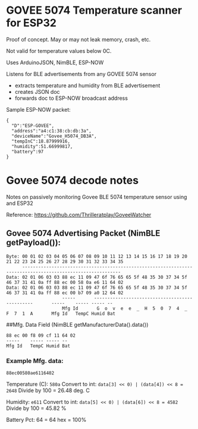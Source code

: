# GOVEE 5074 Temperature scanner for ESP32 

Proof of concept. May or may not leak memory, crash, etc.

Not valid for temperature values below 0C.

Uses ArduinoJSON, NimBLE, ESP-NOW

Listens for BLE advertisements from any GOVEE 5074 sensor 
  - extracts temperature and humidity from BLE advertisement
  - creates JSON doc
  - forwards doc to ESP-NOW broadcast address


Sample ESP-NOW packet:
```
{
  "D":"ESP-GOVEE",
  "address":"a4:c1:38:cb:db:3a",
  "deviceName":"Govee_H5074_DB3A",
  "tempInC":18.87999916,
  "humidity":51.66999817,
  "battery":97
}
```

# Govee 5074 decode notes

Notes on passively monitoring Govee BLE 5074 temperature sensor using and ESP32 

Reference: https://github.com/Thrilleratplay/GoveeWatcher

## Govee 5074 Advertising Packet (NimBLE getPayload()):

```
Byte: 00 01 02 03 04 05 06 07 08 09 10 11 12 13 14 15 16 17 18 19 20 21 22 23 24 25 26 27 28 29 30 31 32 33 34 35
      -----------------------------------------------------------------------------------------------------------
Data: 02 01 06 03 03 88 ec 11 09 47 6f 76 65 65 5f 48 35 30 37 34 5f 46 37 31 41 0a ff 88 ec 00 58 0a e6 11 64 02
Data: 02 01 06 03 03 88 ec 11 09 47 6f 76 65 65 5f 48 35 30 37 34 5f 46 37 31 41 0a ff 88 ec 00 b7 09 a0 12 64 02
                     -----       -----------------------------------------------       -----    ----- ----- --
                     Mfg Id       G  o  v  e  e  _  H  5  0  7  4  _  F  7  1  A       Mfg Id   TempC Humid Bat
```

##Mfg. Data Field (NimBLE getManufacturerData().data())

```
88 ec 00 f8 09 cf 11 64 02
-----    ----- ----- -- 
Mfg Id   TempC Humid Bat
```

### Example Mfg. data:
```
88ec00580ae6116402
```
Temperature (C): `580a` 
Convert to int: `data[3] << 0) | (data[4]) << 8 = 2648` 
Divide by 100 = 26.48 deg. C

Humidity: `e611`
Convert to int: `data[5] << 0) | (data[6]) << 8 = 4582` 
Divide by 100 = 45.82 %

Battery Pct: 64 = 64 hex = 100%
